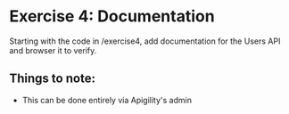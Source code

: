 # Exercise 4: Documentation

Starting with the code in /exercise4, add documentation for the Users API and
browser it to verify.


## Things to note:

* This can be done entirely via Apigility's admin
